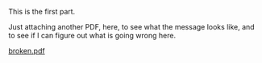 This is the first part.

Just attaching another PDF, here, to see what the message looks like,
and to see if I can figure out what is going wrong here.


[broken.pdf](./broken.pdf)